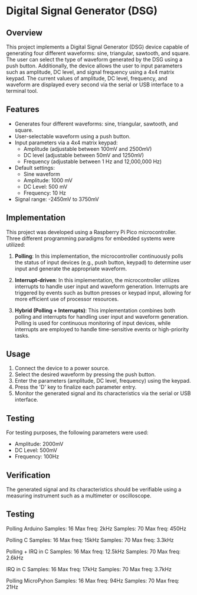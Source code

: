 # Digital Signal Generator (DSG)

## Overview

This project implements a Digital Signal Generator (DSG) device capable of generating four different waveforms: sine, triangular, sawtooth, and square. The user can select the type of waveform generated by the DSG using a push button. Additionally, the device allows the user to input parameters such as amplitude, DC level, and signal frequency using a 4x4 matrix keypad. The current values of amplitude, DC level, frequency, and waveform are displayed every second via the serial or USB interface to a terminal tool.

## Features

- Generates four different waveforms: sine, triangular, sawtooth, and square.
- User-selectable waveform using a push button.
- Input parameters via a 4x4 matrix keypad:
  - Amplitude (adjustable between 100mV and 2500mV)
  - DC level (adjustable between 50mV and 1250mV)
  - Frequency (adjustable between 1 Hz and 12,000,000 Hz)
- Default settings:
  - Sine waveform
  - Amplitude: 1000 mV
  - DC Level: 500 mV
  - Frequency: 10 Hz
- Signal range: -2450mV to 3750mV

## Implementation

This project was developed using a Raspberry Pi Pico microcontroller. Three different programming paradigms for embedded systems were utilized:

1. **Polling**: In this implementation, the microcontroller continuously polls the status of input devices (e.g., push button, keypad) to determine user input and generate the appropriate waveform.

2. **Interrupt-driven**: In this implementation, the microcontroller utilizes interrupts to handle user input and waveform generation. Interrupts are triggered by events such as button presses or keypad input, allowing for more efficient use of processor resources.

3. **Hybrid (Polling + Interrupts)**: This implementation combines both polling and interrupts for handling user input and waveform generation. Polling is used for continuous monitoring of input devices, while interrupts are employed to handle time-sensitive events or high-priority tasks.

## Usage

1. Connect the device to a power source.
2. Select the desired waveform by pressing the push button.
3. Enter the parameters (amplitude, DC level, frequency) using the keypad.
4. Press the 'D' key to finalize each parameter entry.
5. Monitor the generated signal and its characteristics via the serial or USB interface.

## Testing

For testing purposes, the following parameters were used:
- Amplitude: 2000mV
- DC Level: 500mV
- Frequency: 100Hz

## Verification

The generated signal and its characteristics should be verifiable using a measuring instrument such as a multimeter or oscilloscope.

## Testing
Polling Arduino
Samples: 16      Max freq: 2kHz
Samples: 70      Max freq: 450Hz

Polling C
Samples: 16      Max freq: 15kHz
Samples: 70      Max freq: 3.3kHz

Polling + IRQ in C
Samples: 16      Max freq: 12.5kHz
Samples: 70      Max freq: 2.6kHz

IRQ in C
Samples: 16      Max freq: 17kHz
Samples: 70      Max freq: 3.7kHz

Polling MicroPyhon
Samples: 16      Max freq: 94Hz
Samples: 70      Max freq: 21Hz
